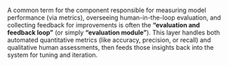 A common term for the component responsible for measuring model performance (via metrics), overseeing human-in-the-loop evaluation, and collecting feedback for improvements is often the **“evaluation and feedback loop”** (or simply **“evaluation module”**). This layer handles both automated quantitative metrics (like accuracy, precision, or recall) and qualitative human assessments, then feeds those insights back into the system for tuning and iteration.